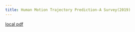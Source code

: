 ```yaml
---
title: Human Motion Trajectory Prediction-A Survey(2019)
---
```


[local pdf](../../../pdfs/2019-Human%20Motion%20Trajectory%20Prediction-A%20Survey.pdf)